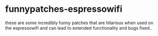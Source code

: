 # funnypatches-espressowifi
these are some incredibly funny patches that are hilarious when used on the espressowifi and can lead to extended functionality and bugs fixed..
